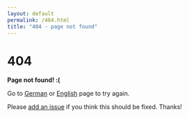 ```yaml
---
layout: default
permalink: /404.html
title: "404 - page not found"
---
```


# 404

**Page not found! :(**

Go to [German](/de/) or [English](/en/) page to try again.

Please [add an issue](https://github.com/DE-RSE/de-rse.github.io/issues) if you think this should be fixed. Thanks!
